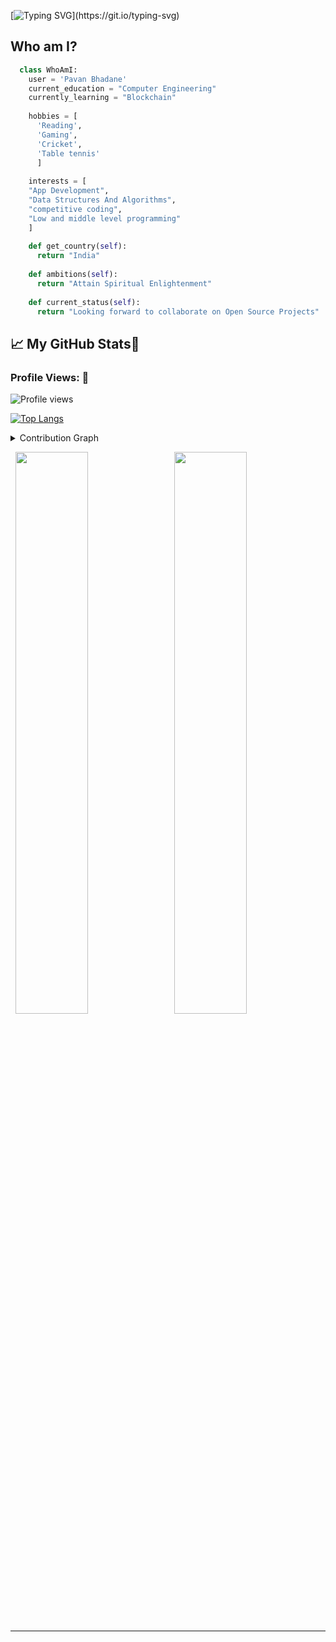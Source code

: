 [![Typing SVG](http://readme-typing-svg.herokuapp.com?color=%2336BCF7&size=30&center=true&height=60&lines=Hi+there%2C+I'm+Pavan...;Flutter+Enthusiast...;An+Open+Contributor...)](https://git.io/typing-svg)

## Who am I?
```python
  class WhoAmI:
    user = 'Pavan Bhadane'
    current_education = "Computer Engineering"
    currently_learning = "Blockchain"
    
    hobbies = [ 
      'Reading',
      'Gaming',
      'Cricket',
      'Table tennis'
      ]
      
    interests = [
    "App Development",
    "Data Structures And Algorithms",
    "competitive coding",
    "Low and middle level programming"
    ]
    
    def get_country(self):
      return "India"
      
    def ambitions(self):
      return "Attain Spiritual Enlightenment"
      
    def current_status(self):
      return "Looking forward to collaborate on Open Source Projects"
 ```




  
## &#x1f4c8; My GitHub Stats🎯
 
<h3 align="left">Profile Views: 🧐</h3>
  
![Profile views](https://gpvc.arturio.dev/Pavan49719)

[![Top Langs](https://github-readme-stats.vercel.app/api/top-langs/?username=Pavan49719&theme=chartreuse-dark)](https://github.com/anuraghazra/github-readme-stats)
  
<details><summary>Contribution Graph</summary>
<p align="left">
<img width="90%" src="https://activity-graph.herokuapp.com/graph?username=Pavan49719&theme=chartreuse-dark&no-frame=false" /></p>
</details>

  

<p align="left">
  <img width="48%" src="https://github-readme-stats.vercel.app/api?username=Pavan49719&show_icons=true&theme=chartreuse-dark&count_private=true&include_all_commits=true" /> 
  <img width="48%" src="https://github-readme-streak-stats.herokuapp.com/?user=Pavan49719&theme=chartreuse-dark" />
</p>  


  

-----
